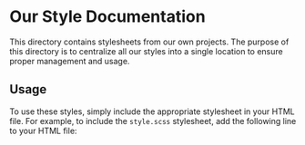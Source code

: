 # Our Style Documentation

This directory contains stylesheets from our own projects. The purpose of this directory is to centralize all our styles into a single location to ensure proper management and usage.

## Usage

To use these styles, simply include the appropriate stylesheet in your HTML file. For example, to include the `style.scss` stylesheet, add the following line to your HTML file:

